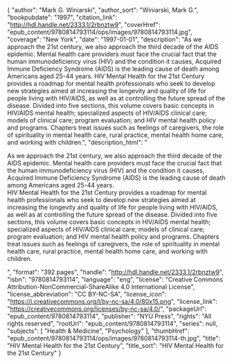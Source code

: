 {
  "author": "Mark G. Winiarski",
  "author_sort": "Winiarski, Mark G.",
  "bookpubdate": "1997",
  "citation_link": "http://hdl.handle.net/2333.1/2rbnztw9",
  "coverHref": "epub_content/9780814793114/ops/images/9780814793114.jpg",
  "coverage": "New York",
  "date": "1997-01-01",
  "description": "As we approach the 21st century, we also approach the third decade of the AIDS epidemic. Mental health care providers must face the crucial fact that the human immunodeficiency virus (HIV) and the condition it causes, Acquired Immune Deficiency Syndrome (AIDS) is the leading cause of death among Americans aged 25-44 years. HIV Mental Health for the 21st Century provides a roadmap for mental health professionals who seek to develop new strategies aimed at increasing the longevity and quality of life for people living with HIV/AIDS, as well as at controlling the future spread of the disease. Divided into five sections, this volume covers basic concepts in HIV/AIDS mental health; specialized aspects of HIV/AIDS clinical care; models of clinical care; program evaluation; and HIV mental health policy and programs. Chapters treat issues such as feelings of caregivers, the role of spirituality in mental health care, rural practice, mental health home care, and working with children.",
  "description_html": "<p>As we approach the 21st century, we also approach the third decade of the AIDS epidemic. Mental health care providers must face the crucial fact that the human immunodeficiency virus (HIV) and the condition it causes, Acquired Immune Deficiency Syndrome (AIDS) is the leading cause of death among Americans aged 25-44 years.<br> HIV Mental Health for the 21st Century provides a roadmap for mental health professionals who seek to develop new strategies aimed at increasing the longevity and quality of life for people living with HIV/AIDS, as well as at controlling the future spread of the disease. Divided into five sections, this volume covers basic concepts in HIV/AIDS mental health; specialized aspects of HIV/AIDS clinical care; models of clinical care; program evaluation; and HIV mental health policy and programs. Chapters treat issues such as feelings of caregivers, the role of spirituality in mental health care, rural practice, mental health home care, and working with children.</p>",
  "format": "392 pages",
  "handle": "http://hdl.handle.net/2333.1/2rbnztw9",
  "isbn": "9780814793114",
  "language": "eng",
  "license": "Creative Commons Attribution-NonCommercial-ShareAlike 4.0 International License",
  "license_abbreviation": "CC BY-NC-SA",
  "license_icon": "https://i.creativecommons.org/l/by-nc-sa/4.0/80x15.png",
  "license_link": "https://creativecommons.org/licenses/by-nc-sa/4.0/",
  "packageUrl": "epub_content/9780814793114",
  "publisher": "NYU Press",
  "rights": "All rights reserved",
  "rootUrl": "epub_content/9780814793114",
  "series": null,
  "subjects": [
    "Health & Medicine",
    "Psychology"
  ],
  "thumbHref": "epub_content/9780814793114/ops/images/9780814793114-th.jpg",
  "title": "HIV Mental Health for the 21st Century",
  "title_sort": "HIV Mental Health for the 21st Century"
}
